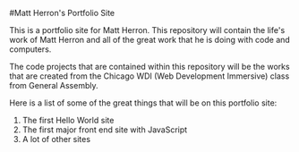 #Matt Herron's Portfolio Site

This is a portfolio site for Matt Herron.  This repository will contain the life's work of Matt Herron and all of the great work that he is doing with code and computers.

The code projects that are contained within this repository will be the works that are created from the Chicago WDI (Web Development Immersive) class from General Assembly.

Here is a list of some of the great things that will be on this portfolio site:

1. The first Hello World site
2. The first major front end site with JavaScript
3. A lot of other sites

